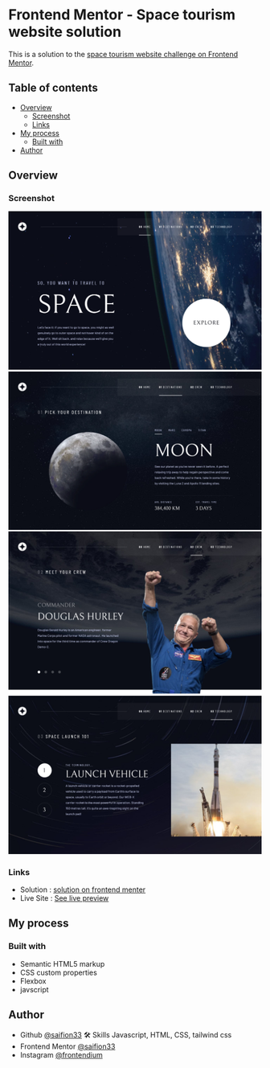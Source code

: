 # Frontend Mentor - Space tourism website solution

This is a solution to the [space tourism website challenge on Frontend Mentor](https://www.frontendmentor.io/challenges/advice-generator-app-QdUG-13db).

## Table of contents
- [Overview](#overview)
  - [Screenshot](#screenshot)
  - [Links](#links)
- [My process](#my-process)
  - [Built with](#built-with)
- [Author](#author)

## Overview

### Screenshot

![space tourism home page screenshot](https://github.com/saifion33/space-tourism-website/blob/master/screenshots/desktop%20home.png)
![space tourism destinations page screenshot](https://github.com/saifion33/space-tourism-website/blob/master/screenshots/destination-desktop.png)
![space tourism crew page screenshot](https://github.com/saifion33/space-tourism-website/blob/master/screenshots/crew-desktop.png)
![space tourism technology page screenshot](https://github.com/saifion33/space-tourism-website/blob/master/screenshots/technology-desktop.png)


### Links

- Solution : [solution on frontend menter](https://www.frontendmentor.io/solutions/space-tourism-website-using-pure-html-css-javascript-cX2pWR6EO)
- Live Site : [See live preview](https://saifion33.github.io/space-tourism-website/)

## My process

### Built with

- Semantic HTML5 markup
- CSS custom properties
- Flexbox
- javscript

## Author
- Github [@saifion33](https://github.com/saifion33)
 🛠 Skills
  Javascript, HTML, CSS, tailwind css
- Frontend Mentor [@saifion33](https://www.frontendmentor.io/profile/mxplayerofficial)
- Instagram [@frontendium](https://instagram.com/frontendium/)
